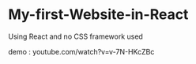 # My-first-Website-in-React

Using React and no CSS framework used

demo : youtube.com/watch?v=v-7N-HKcZBc
